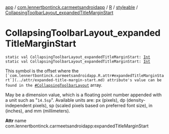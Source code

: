 [app](../../../index.md) / [com.lennertbontinck.carmeetsandroidapp](../../index.md) / [R](../index.md) / [styleable](index.md) / [CollapsingToolbarLayout_expandedTitleMarginStart](./-collapsing-toolbar-layout_expanded-title-margin-start.md)

# CollapsingToolbarLayout_expandedTitleMarginStart

`static val CollapsingToolbarLayout_expandedTitleMarginStart: `[`Int`](https://kotlinlang.org/api/latest/jvm/stdlib/kotlin/-int/index.html)
`static val CollapsingToolbarLayout_expandedTitleMarginStart: `[`Int`](https://kotlinlang.org/api/latest/jvm/stdlib/kotlin/-int/index.html)

This symbol is the offset where the ``[`com.lennertbontinck.carmeetsandroidapp.R.attr#expandedTitleMarginStart`](../attr/expanded-title-margin-start.md) attribute's value can be found in the ``[`#CollapsingToolbarLayout`](-collapsing-toolbar-layout.md) array.

May be a dimension value, which is a floating point number appended with a unit such as "`14.5sp`". Available units are: px (pixels), dp (density-independent pixels), sp (scaled pixels based on preferred font size), in (inches), and mm (millimeters).

**Attr**
name com.lennertbontinck.carmeetsandroidapp:expandedTitleMarginStart

